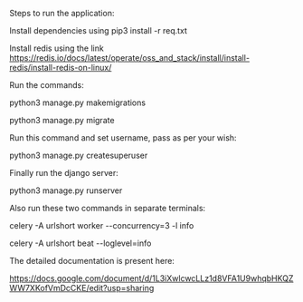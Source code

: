 Steps to run the application:

Install dependencies using pip3 install -r req.txt


Install redis using the link https://redis.io/docs/latest/operate/oss_and_stack/install/install-redis/install-redis-on-linux/

Run the commands:


python3 manage.py makemigrations

python3 manage.py migrate


Run this command and set username, pass as per your wish:

python3 manage.py createsuperuser


Finally run the django server:

python3 manage.py runserver


Also run these two commands in separate terminals:

celery -A urlshort worker --concurrency=3 -l info

celery -A urlshort beat --loglevel=info


The detailed documentation is present here:

https://docs.google.com/document/d/1L3iXwlcwcLLz1d8VFA1U9whqbHKQZWW7XKofVmDcCKE/edit?usp=sharing
